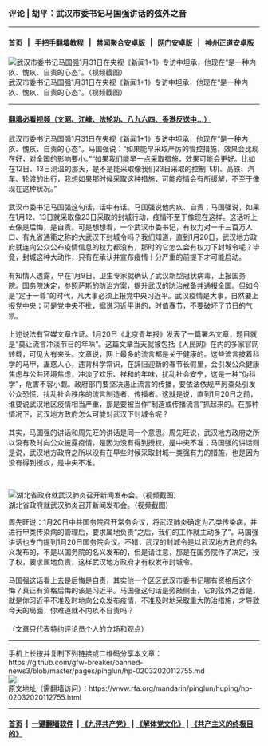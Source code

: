 ### 评论 | 胡平：武汉市委书记马国强讲话的弦外之音
------------------------

#### [首页](https://github.com/gfw-breaker/banned-news3/blob/master/README.md) &nbsp;&nbsp;|&nbsp;&nbsp; [手把手翻墙教程](https://github.com/gfw-breaker/guides/wiki) &nbsp;&nbsp;|&nbsp;&nbsp; [禁闻聚合安卓版](https://github.com/gfw-breaker/bn-android) &nbsp;&nbsp;|&nbsp;&nbsp; [网门安卓版](https://github.com/oGate2/oGate) &nbsp;&nbsp;|&nbsp;&nbsp; [神州正道安卓版](https://github.com/SzzdOgate/update) 



<div id="headerimg">
 <img alt="武汉市委书记马国强1月31日在央视《新闻1+1》专访中坦承，他现在“是一种内疚、愧疚、自责的心态”。（视频截图）" src="https://www.rfa.org/mandarin/pinglun/huping/hp-02032020112755.html/RpB1BVwC3l39TB.jpg/image" title="武汉市委书记马国强1月31日在央视《新闻1+1》专访中坦承，他现在“是一种内疚、愧疚、自责的心态”。（视频截图）"/>
 <div id="headerimgcontents">
  <div id="headerimgcaption">
   <span>
    武汉市委书记马国强1月31日在央视《新闻1+1》专访中坦承，他现在“是一种内疚、愧疚、自责的心态”。（视频截图）
   </span>
   <!-- zoomattribute -->
  </div>
  <!-- headerimgcaption -->
 </div>
 <!-- headerimagecontents -->
</div>

<hr/>


#### [翻墙必看视频（文昭、江峰、法轮功、八九六四、香港反送中...）](http://167.172.214.107/home.html)

<div id="storytext">
 <div>
  <div class="slot_header">
  </div>
 </div>
 <p>
  武汉市委书记马国强1月31日在央视《新闻1+1》专访中坦承，他现在“是一种内疚、愧疚、自责的心态”。马国强说：“如果能早采取严厉的管控措施，效果会比现在好，对全国的影响要小。”“如果我们能早一点采取措施，效果可能会更好。比如在12日、13日测温的那天，是不是能采取像我们23日采取的控制飞机、高铁、汽车、轮渡的出行，我想如果那时候采取这种措施，可能疫情会有所缓解，不至于像现在这种状况。”
  <br/>
  <br/>
  武汉市委书记马国强这句话，话中有话。马国强说他内疚、自责；马国强说，如果在1月12、13日就采取像23日采取的封城行动，疫情不至于像现在这样。这话听上去像是后悔，是自责。可是想想看，一个武汉市委书记，有权力对一千三百万人口、有九省通衢之称的大武汉下封城令吗？我们知道，直到1月20日，武汉地方政府就连向公众公布疫情信息的权力都没有，那时的它怎么会有权力下封城令呢？毕竟，封城这种大动作，只有在承认并宣布疫情十分严重的前提下才可能启动。
  <br/>
  <br/>
  有知情人透露，早在1月9日，卫生专家就确认了武汉新型冠状病毒，上报国务院。国务院决定，参照萨斯的防治方案，提升武汉的防治戒备并通报全国。但如今是“定于一尊”的时代，凡大事必须上报党中央习近平。武汉疫情是大事，自然要上报党中央；可是党中央不批，据说习近平讲的，时值春节，不要破坏了节日的气氛。
  <br/>
  <br/>
  上述说法有官媒文章作证。1月20日《北京青年报》发表了一篇署名文章，题目就是“莫让流言冲淡节日的年味”。这篇文章当天就被包括《人民网》在内的多家官网转载，可见大有来头。文章说，网上最多的流言都是关于健康的。这些流言披着科学的马甲，蛊惑人心，违背科学常识，在辞旧迎新的春节长假里，会引发公众健康焦虑与公共环境焦虑，冲淡了欢乐、祥和的年味，扰乱社会安宁，这是一种“伪科学”，危害不容小觑。政府部门要坚决遏止流言的传播，要依法依规严厉查处引发公众恐慌、扰乱社会秩序的流言制造者、传播者。这就是说，直到1月20日之前，谁要说武汉地区疫情相当严重，那是要被当作“制造或传播流言”抓起来的。在那种情况下，武汉地方政府怎么可能对武汉下封城令呢？
  <br/>
  <br/>
  其实，马国强的讲话和周先旺的讲话是同一个意思。周先旺说，武汉地方政府之所以没有及时向公众披露疫情，是因为没有得到授权，是中央不准；马国强的讲话则是说，武汉地方政府之所以没有在早些时候采取封城一类强有力的措施，也是因为没有得到授权，是中央不准。
 </p>
 <p>
  <br/>
  <div class="image-inline captioned" style="width:720px;">
   <div style="width:720px;">
    <img alt="湖北省政府就武汉肺炎召开新闻发布会。（视频截图）" src="https://www.rfa.org/mandarin/pinglun/huping/hp-02032020112755.html/2B15292A0DA240A490AE5CABC91985C8.jpg" title="湖北省政府就武汉肺炎召开新闻发布会。（视频截图）"/>
   </div>
   <div class="image-caption">
    <span style="width:720px;">
     湖北省政府就武汉肺炎召开新闻发布会。（视频截图）
    </span>
    <span class="copyright">
    </span>
   </div>
  </div>
 </p>
 <p>
  周先旺说：1月20日中共国务院召开常务会议，将武汉肺炎确定为乙类传染病，并进行甲类传染病的管理后，要求属地负责“之后，我们的工作就主动多了”。马国强讲话也专门提到1月20日国务院会议。不错，武汉的封城令是以武汉地方政府的名义发布的，不是以国务院的名义发布的，但是请注意，那是在国务院作了决定，授了权，要求属地负责，这样武汉地方政府才有权发布封城令。
  <br/>
  <br/>
  马国强这话看上去是后悔是自责，其实他一个区区武汉市委书记哪有资格后这个悔？真正有资格后悔的该是习近平。马国强这句话是旁敲侧击，它的弦外之音是，就是你习近平不准及时地向公众发布疫情，不准及时地采取重大防治措施，才导致今天的局面，你难道就不内疚不自责吗？
  <br/>
  <br/>
  （文章只代表特约评论员个人的立场和观点）
 </p>
</div>

<hr/>
手机上长按并复制下列链接或二维码分享本文章：<br/>
https://github.com/gfw-breaker/banned-news3/blob/master/pages/pinglun/hp-02032020112755.md <br/>
<a href='https://github.com/gfw-breaker/banned-news3/blob/master/pages/pinglun/hp-02032020112755.md'><img src='https://github.com/gfw-breaker/banned-news3/blob/master/pages/pinglun/hp-02032020112755.md.png'/></a> <br/>
原文地址（需翻墙访问）：https://www.rfa.org/mandarin/pinglun/huping/hp-02032020112755.html


------------------------
#### [首页](https://github.com/gfw-breaker/banned-news3/blob/master/README.md) &nbsp;|&nbsp; [一键翻墙软件](https://github.com/gfw-breaker/nogfw/blob/master/README.md) &nbsp;| [《九评共产党》](https://github.com/gfw-breaker/9ping.md/blob/master/README.md#九评之一评共产党是什么) | [《解体党文化》](https://github.com/gfw-breaker/jtdwh.md/blob/master/README.md) | [《共产主义的终极目的》](https://github.com/gfw-breaker/gczydzjmd.md/blob/master/README.md)


<img src='http://gfw-breaker.win/banned-news3/pages/pinglun/hp-02032020112755.md' width='0px' height='0px'/>